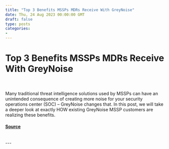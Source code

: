 ```yaml
---
title: "Top 3 Benefits MSSPs MDRs Receive With GreyNoise"
date: Thu, 24 Aug 2023 00:00:00 GMT
draft: false
type: posts
categories: 
- 
---
```

# Top 3 Benefits MSSPs MDRs Receive With GreyNoise

<br/>

<br/>
Many traditional threat intelligence solutions used by MSSPs can have an unintended consequence of creating more noise for your security operations center (SOC) – GreyNoise changes that. In this post, we will take a deeper look at exactly HOW existing GreyNoise MSSP customers are realizing these benefits.

#### [Source](https://www.greynoise.io/blog/top-3-benefits-mssps-mdrs-receive-with-greynoise)

<br/>
---
